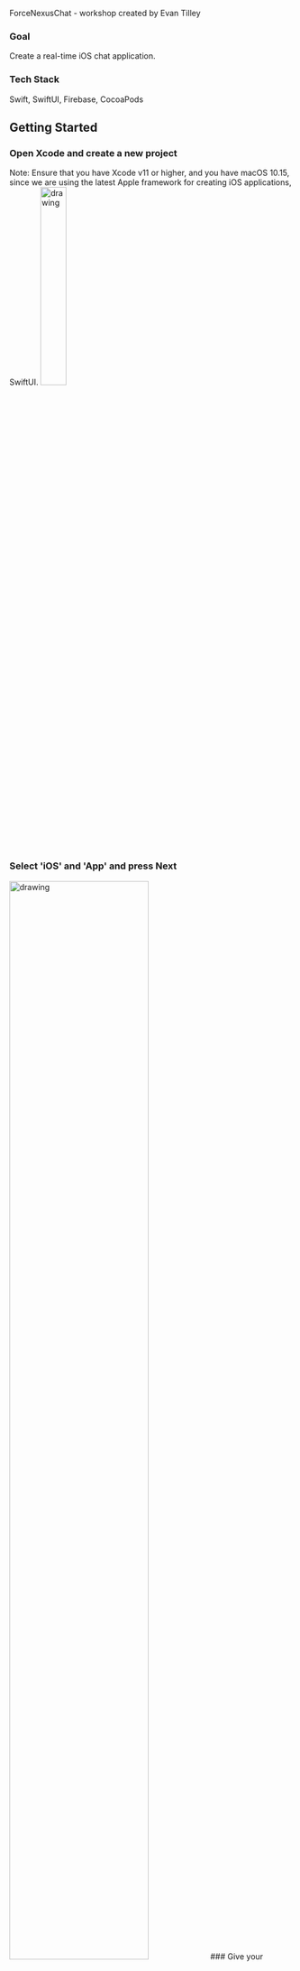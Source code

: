 ForceNexusChat - workshop created by Evan Tilley

### Goal
Create a real-time iOS chat application.
### Tech Stack
Swift, SwiftUI, Firebase, CocoaPods

## Getting Started
### Open Xcode and create a new project
Note: Ensure that you have Xcode v11 or higher, and you have macOS 10.15, since we are using the latest Apple framework for creating iOS applications, SwiftUI. 
<img src="images/firstpic.png" alt="drawing" width="30%"/>
### Select 'iOS' and 'App' and press Next
<img src="images/secondpic.png" alt="drawing" width="70%"/>
### Give your application a Product Name
You may have to create a 'Team' using your iCloud account. For your organiziation identifier, you can put something like 'com.lastnamefirstname'
##### Make sure that 'SwiftUI' is checked
<img src="images/thirdpic.png" alt="drawing" width="70%"/>

Press 'Next' and save wherever

### Your new project!

The resulting file should looking something like this
<img src="images/fourthpic.png" alt="drawing" width="85%"/>



## Some history

### UIKit

The primary framework for developing iOS applications has always been (and some would argue still is) UIKit. It's been around for over 10 years and most apps currently on the App Store were created with UIKit. UIKit was focused on using storyboard to segue between different views. 

![alt text](images/uikit.png)

This worked fine, but there were a few issues such as:

* Difficulties managing the state of the application and keeping the UI updated as the state changes
* Difficulties passing custom objects from one view to another
* Creating and testing the user interface was tedious as the application had to be run on the simulator every time
* Scaling the application to different devices was difficult

### SwiftUI

At Apple's Worldwide Developer's Conference in 2019, SwiftUI was unveiled. It's a new framework for creating application that makes the process of coding and designing arguably faster and more convenient. The main issue with SwiftUI at the moment is there is less support/libraries for it since it's still relatively new. There are also strange bugs here and there, but over the last year Apple has improved the capabilities of their new framework and it will eventually become the new standard as larger companies begin refactoring their applications in SwiftUI.

#### Views

Rather than having a bunch of different storyboards, SwiftUI focuses on having various views in an application. This allows for a lot of cool features including:

* Live previews
* Highly reactive UI
* Nice ways of modeling views
* Declarative programming
* Easier to scale to different devices

## Workshop Part 1 - Front end

From here on, most of this will be code + images of the resulting views. In the workshop, the code will be explained/expanded upon.

### Creating a login page

Every chat app needs a login page. Let's create the login page together. Afterwards, groups can split off and create their own sign up pages.

To start off with, Xcode gives you somthing like this:

<img src="images/code1.png" alt="drawing" width="70%"/>

which creates the following preview in the **canvas** (I'm using an iPhone 11 for this example)

<img src="images/phone1.png" alt="drawing" width="35%"/>



##### Adding background/buttons/images

We'll go through how to create a loginPage that resembles the following:

<img src="images/phone2.png" alt="drawing" width="35%"/>

Note that the placeholder text is difficult to see - there is a way around this that involves creating a custom textfield struct. If interested, let me know.

All the relevant code for this page is in Part1/loginView.swift

### Activity #1 - Recreating a Signup Page

We now need to create the sign up page. To get started creating a new view, create a new SwiftUI view. Go to File -> New -> File, or press command(⌘) and N.

Select a SwiftUI View as the type of your new file and press 'Next':

![alt text](images/fifthpic.png)

Call your new view "SignUpView" and **make sure it is saved under the ForceNexusChat folder and the ForceNexusChat group** with the ForceNexusChat target selected.

![alt text](images/sixthpic.png)

Press 'Create' and you should see your new file!

At this point, those running Xcode can break out with groups and create their own version of a sign up page. The sign up page should include:

* A textfield to enter email
* A textfield to enter username
* A textfield to enter password
* A button to sign up

You can use this as a guide:

![alt text](images/phone3.png)

**This exercise should take about 15 minutes** since it mostly just involves copying and pasting and then adding whatever other fancy UI/features you'd like. The forcenexus.us image is under Part1/forcenexus.png

The next exercise will require implementing your own UI mostly from scratch.

### Creating the main page

We now need to create the main page. We'll create a very basic main page together that demonstrates how to work with showing a list of users in a view, and then any groups can split off and create their own customized main page.

Create a new view, exactly as you did for the SignUpView and call it "MainView"

We'll now create a basic user interface which takes a list of users and displays the list on the screen. Ideally by the end of this workshop, clicking on each user will bring you to your conversation with that user.

#### Basic Setup

Below is the code for the basic setup. We're creating an array of users and displaying them all on the view. Note that changing the contents of the users array will update the view accordingly. The ScrollView allows us to scroll through the list of users and we can change the height of the ScrollView depending on the value of .frame(height: ) that we pass in. Feel free to change yours to suit your design.

![alt text](images/code2.png)

This code is also available in the file /Part1/initialMainView.swift.

The resulting screen looks something like this:

![alt text](images/phone4.png)

### Activity #2 - Creating your own main view page

Those with Xcode can now split off into groups and create their own version of the main page! Try adding a few pictures, a nice background, and a much neater list! Think about what you'd what the main page of a Force Nexus chat application to look like. This activity should take about 30 mins.

#### Sample Main View Page:

(revealed after activity is over)

I came up with something like this:

![alt text](images/phone5.png)

The code for this can be found in Part1/UpdatedMainView.swift

### Creating each individual message item

SwiftUI is convenient because it allows you to easily implement custom objects.

Let's create a "MessageItem" class. We'll make it relatively simple (no read receipts, delete functionality, etc.) Some data our message class should have is:

* Message Content
* Message Receiver
* Message Sender
* Date sent

Create a new file, and this time make sure it is a plain **swift** file, NOT a SwiftUI view:

![alt text](images/seventhpic.png)

You can call it something like "MessageItem.swift"

![alt text](images/eighthpic.png)

Note that the variable date of type "Date" will later be changed to type **Timestamp** once we set up our database. We don't have to worry about it too much for now.

Now, let's create a view for **each** message item. What's so nice about SwiftUI is that we can essentially create a view where the information for the view comes in a format based on the struct we just created. Once we create the view for each indiviudal message item, we can create another view with a ForEach() loop that contains a bunch of MessageItems!

Create a new Swift UI view called "MessageItemView". Make sure, like your other SwiftUI views, that you create it under **both** the ForceNexusChat folder AND the ForceNexusChat group.

This view will be a bit different from the others, since we want each MessageItem to be relatively small, resembling something like a text message.

We can create something simple like this:

![alt text](images/phone6.png)

With the following code:

![alt text](images/ninthpic.png)

### Creating the Messaging View

We now need to place these MessageItemViews inside of one main Messaging View.

Create a new SwiftUI view named "MessagingView.swift".

We're also going to need to create a struct to represent our user. This will be more useful once we set up our back end with firebase, but for now create a new **plain** swift file, UserModel.swift.

The code inside the file is pretty simple, since all we'll really need is to keep track of the current user logged in:

![alt text](images/tenthpic.png)

Now we can code our MessagingView to look something like this:

![alt text](images/phone7.png)

The code for this can be foud in /Part1/InitialMessagingView.swift

### Linking the views

Using navigation views, we will now link the views to one another.

We're first going to modify the "Sign Up" button in the login view so it sends users to the sign up screen.

Since we're in a NavigationView, we can make use of NavigationLinks. Modify ContentView.swift as follows:

![alt text](images/eleventhpic.png)

We then need to change the value of the State variable tag to be 1, when the "Sign Up" button is pressed:

![alt text](images/twelfthpic.png)

And boom, if we run the iPhone simulator and press "Sign Up", we'll be taken to SignUpView.swift.

Since, for design purposes, we removed the navigation bar from the view, let's add a back button to the SignUpView real quick:

![alt text](images/thirteenthpic.png)

Also, be sure to apply the necessary mofidiers (to the overall VStack or ZStack encompassing the view) to prevent the NavigationBar from momentarily flashing when this view is entered:

![alt text](images/fourteenthpic.png)

For actually signing up and logging in, we're going to have to deal with the backend, or part 2 of creating this application.

The code up to this point (i.e. all the front end code) for the application can be found in /Part1/EndResult. Note that, if you are using Xcode 12 Beta, this version introduced a change in the file structure of SwiftUI projects, as Apple prepares to launch iOS 14. Thus, rather than having the files "SceneDelegate.swift" and "AppDelegate.swift", you may have one file "ForceNexusChatApp.swift". Either way is fine for this project, but I am using the older method of SceneDelegate and AppDelegate, since, at the time of writing this guide, this is the predominant file setup for SwiftUI applications.



## Workshop Part 2 - Back end

### Firebase

Firebase is a service provided by Google that, through an intuitive API, allows users to create a backend with a variety of features, including authentication and storage. We are going to use the Firebase authentication system, in combination with Cloud Firestore, a real-time database system offered by Firebase.

We will go through this set up in the workshop, but I'll put some guiding images and instructions here, for the purposes of the walkthrough.

### Firebase setup

Head to firebase.google.com and create a new project. Name it something like "Force Nexus Chat". Press "Continue"

You'll next be asked if you want to use Google Analytics. This is up to you - for this project it might be sensible not to use it since it takes up extra space/adds extra compile time to the application, but in general it is a very useful feature so I'll add it. 

Choose your Google account and press create project. After a few moments, you'll have a brand new Firebase project!

Add an iOS app to your project:

![alt text](images/fifthteenthpic.png)



You'll then be asked to enter your iOS bundle ID. You can find this by clicking here on your Xcode project:

![alt text](images/sixteenthpic.png)

Your bundle Identifier is located here, in the "General" tab:

![alt text](images/seventeenthpic.png)

Copy that identifier, and place it in the Bundle ID section of the Firebase iOS setup.

Feel free to put whatever for the App nickname and you can leave the App Store ID blank since this application isn't on the App Store.

Press "Register App" and then download GoogleService-Info.plist. <b>Make sure the file is called EXACTLY GoogleService-Info.plist </b>

Drag and drop the file into your Xcode project, and make sure to add it to the application target, as indicated in the Firebase setup documentation. You should now have a new file in your project, called "GoogleService-Info.plist".

Open up your terminal and navigate into your project directory. You will need to have CocoaPods installed. If you do not, you should be able to run "sudo gem install cocoapods" to install it. 

Make sure you're in the directory with the following files (or the one above it): 

![alt text](images/eighteenthpic.png)

and run "Pod init".

We now need to add 3 pods to our Podfile. Open up your Podfile (easiest way is probably with vim) add 3 pods:

pod 'Firebase/Auth'

pod 'Firebase/Firestore'

pod 'Firebase/Analytics'

Your Podfile should look something like this:

![alt text](images/nineteenthpic.png)

The Podfile is also located in Part2/Podfile

Save the Podfile and run 'pod install' in your terminal. Wait for it to finish installing all necessary pods.

<b>Now close our your xcodeproj file. You will not be using it again. Open up a new file that has been created in the same directory, a .xcworkspace file. All future work will be done in this file.</b>

Upon opening the workspace, the indexing might take a few minutes. Give it a bit to finish processing all the files.

Let's now add some initialization code. Modify your AppDelegate.swift file:

![alt text](images/twentypic.png)

<b>Make sure to include the line 'import Firebase' in this file, and every file in which you are using Firebase functions. </b>

Congrats, at this 

### User Sign Up

Let's now implement the sign up functionality in our sign up page. There are two parts to this. The first is actually the user with Firebase. The second is creating some space in our database for our user once he/she signs up.

Let's start with the first. Go to your Firebase project and select the "Authentication" tab. Select "Set up sign-in method". Select "Email/Password" and enable the first option. Press "Save".

Now, we just need to authenticate a user when they press sign up, and then, if authenticated, make space in the database for them, and then take them to the main chat view.

First, add another navigation link in the sign up view that we can use to take the user to the MainView:

![alt text](images/twentyonepic.png)

Also, make sure to import the Firebase module innSignUpView.swift.

Let's now set up our Firebase database. Click on the "Database" tab. Press "Create database" under Cloud Firestore.

Choose "start in test mode" so that you will be able to read and write to your database. Press "Next". Then, choose your Cloud Firestore location. I'll go with nam5 (us-central). Press "Done" and give Firebase a few moments to create your database.

Now, let's create a reference to our database in SignUpView.swift.

![alt text](images/twentytwopic.png)

This variable accesses our Firestore database, and, using it, we can read to and write from our database.

Add the following functionality to the "Sign Up" button, which will happen when the button is clicked:

![alt text](images/twentythreepic.png)

Run the application on the simulator, go to the Sign Up Page, and fill out some info. Note that if the info causes firebase to throw some errors (common ones are that the password must be 6+ characters and the email must be properly formatted), this error would be printed in the console. For a production application, this error would normally be displayed on the page itself, but, for reasons of time, for now we'll just log it to the console so we can see what's going on. Time permitting, we can add this feature afterwards - just create a Text() view that's linked to a state variable that has the value of the error.

Anyway, we could fill out something like this for the information. For now, I have the password field set to a plain TextField, but later we can change this to a SecureField, so the password is displayed as ****************** rather than as plain text.

Here's a sample sign up:

![alt text](images/phone8.png)

Press sign up, and you'll be taken to the main view, which still is filled with the sample data from before. Do note that, right now, any fake email could be put in, as long as it conforms to the required Firebase format. In a production application, you could set up a system where a confirmation email is sent to the user, and they must accept it before their account is to created; this would prevent people from signing up with random/made up emails. Also note, that in a production application, we'd have to check to make sure that no users with the username exist. This can be done, but it requires the use of DispatchGroups() in Swift, since Firestore code is async. For the sake of time, we won't worry about this now.

Let's check out the situation in Firebase after pressing "Sign up".

First, navigate to the "Authentication" section of your Firebase project. You'll notice a new entry:

![alt text](images/firebase1.png)

This is a new user created by Firebase authentication. Note that the password is <b>NOT</b> stored here. In fact, we don't have access to the password and it is encrypted. You can use the settings here to reset the user's password or delete them/disable their account.

Now, let's check our database in the "Database" section of our Firebase project. Notice that there is a new entry:

![alt text](images/firebase2.png)

We now have our user in the database and the authentication system! Since the user is in the authentication, we can now log into the application! Let's implement that now.

The code for this sign up page is in Part2/SignUpView.swift

### User Log In

Head to your ContentView.swift and make sure to import Firebase.

First, add the capability to switch to the MainView from the login page. We'll use this when the user is successfully authenticated:

![alt text](images/twentyfour.png)

Next, let's attempt to authenticate user when they press the "Log in" button:

![alt text](images/twentyfive.png)

Again, in an actual applicaiton, rather than logging the error to the console, we would display the error message to the user. Notice how we're searching through the database to find the user with the same email as the one entered, and setting the username of the current user equal to the corresponding username of that entry.

Now, we can open up the application and try to sign in. Try signing in with some incorrect info and you'll get an error in the console. For instance, if I sign in with "email: elt2141@columbia.edu", "password: 1234567" (the real password is 123456), I get the following error: "**The password is invalid or the user does not have a password.**"

I can sign in with the correct info:

![alt text](images/phone9.png)

and, upon pressing "Log in", I'm taken to the main view.

Note that in a production applicaition, we could play some loading information while firebase logs us in/signs us up, though these processes (especially the log in one) are relatively quick.

Also note: Firebase does not natively support logging in with usernames, <b>but there is a workaround </b>and, using some firestore manipulations, it is possible. It's a super interesting issue and a bit tedious but you can create an application that supports users logging in with either an email or password, without importing any outside libraries!

The code for this part is in Part2/loginView.swift.

### Displaying Users on the Main View

In our main view, we currently just have dummy data. Let's change this so our Main View shows a list of every user in our database (excluding ourselves). Clicking on any of these users will take us to a messagingView with them.

Make sure to import Firebase into MainView.swift and create the reference to your Firestore databsae (i.e. let db = Firestore.firestore()).

We can add the following code to the very bottom of our ZStack which encompasses our entire view:

![alt text](images/twentysix.png)

Try siging up with another user or two, and notice that, when the MainView appears, every single user in our database, since the ID of each user Document is the username of the user.

## Activity #3

Take 10-15 minutes and, working with the code in the .onAppear{}, get all of the names in the database (except for your) own to appear on the screen, instead of the dummy data. Hint - take advantage of the users State variable; also remember that you have access to the current users's username, through currentUser.username.

Solution (after activity):

![alt text](images/twentyeight.png)

Now, try adding a few users to your database by signing up with some more accounts, and you'll see all the users in the database (besides yourself) in the list of users!

For instance, I created the following users in my database:

![alt text](images/firebase3.png)

Thus, when I log in as billclinton, I see the following:

![alt text](images/phone10.png)

Perfect!

The code for the MainView can be found in Part2/MainView.swift

### Messaging Users

When we click on a username in this list, we want to be taken to the MessaginView(). 

Make the following changes to MainView.swift:

![alt text](images/twentynine.png)

Change each text in the ForEach loop to be a button, that will take you to the messaginView of the users clicked upon:

![alt text](images/thirty.png)

This works great! But we still have our sample data in the MessagingView, so let's fix that.

We're going to need to sort the messages by Date, so first go back into the MessageItem struct and change the type of date to be Timestamp. Make sure to import Firebase:

![alt text](images/thirtyone.png)

<b>Note: you'll likely have to remove the date parameter (remember, it's optional) from your sample MessageItem objects we used in earlier examples to test the views, so the project builds. </b>

Head back to MessagingView. First, let's handle what happens when you send a message. We are going to create a "Messages" collection associated with each user. This collection will have another sub-collection with the name of each uesr you are messaging. Within that collection will be multiple documents, each of which represent a message. The structure will look something like this (https://docs.google.com/drawings/d/1qKu-ye-rYKMQ6Ad-CG7oxck-t3kNUZ0S6gu92Iefb6M/edit):

![alt text](images/structure.png)

<b>Note that, in Firestore you cannot have a collection nested directly inside another collection, so we must create a "messages" document as a segue</b>

Let's now create this structure, which we can do when the send message button is pressed. Add the following code to the message send button:

![alt text](images/thirtytwo.png)

This creates a structure like the one in the image above. Test it out by sending a few messages back and forth between uses and checking our your Firestore database. 

We now just need to read back the messages from this structure into our messages array. We will use a Firebase snapshot listener, for real-time updates. We can do this on an .onAppear{} modifier on the ZStack encompassing the MessagingView. We only care about the messages in <b>our</b> side of the database. Add this code into your .onAppear{} modifier:

![alt text](images/thirtythree.png)

Run the app, and boom! <b>We have a fully functioning messaging app. </b> 

### Cleaning up a few things

Be sure to go around your views and, to prevent any glitches with the navigation bars, add this code:

![alt text](images/fourteenthpic.png)

to the encompassing structures (i.e. ZStacks and VStacks) of the views. If you add these modifiers to the outermost structures (yes, sometimes to both the ZStack and VStack), it will prevent glitches with the navigation bar briefly flashing/messing up the view. 

I'll leave it up to you to add a back button to the MessagingView - it's exactly the same concept as what we did when we moved from the sign up view back to the sign in view.

## Some Notes

This application, while simple, showcases the essential parts of firebase and thus is a useful template for creating other apps involving communication between users. A few things that we left out were:

* The ability to log out
  
  * This can be achieved with the Firebase authentication system
* The ability to remember when a user was logged in when they close the application and open it up again
  
  * This can be achieved with iOS User Defaults
* Push notifications
  
  * This is more difficult, but it can be achieved. I prefer OneSignal for this, thought the initial set up is a bit time consuming
* Error message UI
  
* We just logged errors to the console, but in a real application, we'd have a State error message variable linked up to a Text view that indicates any errors to users.
  
* Adding an icon to our application.

  * This can be done in the 'Assets' section of Xcode. The dimensions/scaling is a bit tedious but it is satisfying to have an icon for your app.

  <b>The code for the final application can be found in Part2/EndResult </b>

Hope you enjoyed this dive into SwiftUI and Firebase :)

